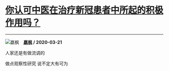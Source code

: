 # [你认可中医在治疗新冠患者中所起的积极作用吗？](https://www.zhihu.com/answer/1093235593)

---------------------------------------------------------------------

![嬴枫](https://pic2.zhimg.com/2e4287b5f.jpg?source=1940ef5c "嬴枫")&emsp;**[嬴枫](https://www.zhihu.com/people/ying-feng-22) / 2020-03-21**

人家还是有做流调的

做点观察性研究 说不定大有可为

